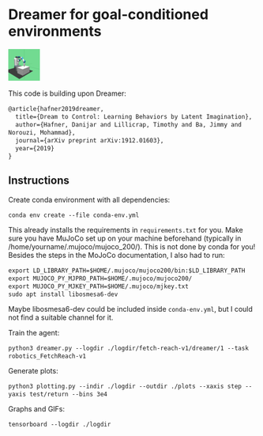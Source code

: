 # Dreamer for goal-conditioned environments

<img src="observation.png">

This code is building upon Dreamer:

```
@article{hafner2019dreamer,
  title={Dream to Control: Learning Behaviors by Latent Imagination},
  author={Hafner, Danijar and Lillicrap, Timothy and Ba, Jimmy and Norouzi, Mohammad},
  journal={arXiv preprint arXiv:1912.01603},
  year={2019}
}
```

## Instructions

Create conda environment with all dependencies:
```
conda env create --file conda-env.yml
```
This already installs the requirements in `requirements.txt` for you. Make sure you have MuJoCo set up on your machine beforehand (typically in /home/yourname/.mujoco/mujoco_200/). This is not done by conda for you!
Besides the steps in the MoJoCo documentation, I also had to run:

```
export LD_LIBRARY_PATH=$HOME/.mujoco/mujoco200/bin:$LD_LIBRARY_PATH
export MUJOCO_PY_MJPRO_PATH=$HOME/.mujoco/mujoco200/
export MUJOCO_PY_MJKEY_PATH=$HOME/.mujoco/mjkey.txt
sudo apt install libosmesa6-dev
```

Maybe libosmesa6-dev could be included inside `conda-env.yml`, but I could not find a suitable channel for it.

Train the agent:

```
python3 dreamer.py --logdir ./logdir/fetch-reach-v1/dreamer/1 --task robotics_FetchReach-v1
```

Generate plots:

```
python3 plotting.py --indir ./logdir --outdir ./plots --xaxis step --yaxis test/return --bins 3e4
```

Graphs and GIFs:

```
tensorboard --logdir ./logdir
```
